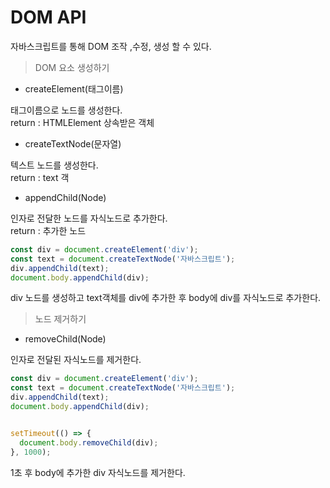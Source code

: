 # DOM API

자바스크립트를 통해 DOM 조작 ,수정, 생성 할 수 있다.

> DOM 요소 생성하기

* createElement\(태그이름\)

태그이름으로 노드를 생성한다.  
return : HTMLElement 상속받은 객체

* createTextNode\(문자열\)

텍스트 노드를 생성한다.  
return : text 객

* appendChild\(Node\)

인자로 전달한 노드를 자식노드로 추가한다.  
return : 추가한 노드 

```javascript
const div = document.createElement('div');
const text = document.createTextNode('자바스크립트');
div.appendChild(text);
document.body.appendChild(div);
```

div 노드를 생성하고 text객체를 div에 추가한 후 body에 div를 자식노드로 추가한다.

> 노드 제거하기

* removeChild\(Node\)

인자로 전달된 자식노드를 제거한다.

```javascript
const div = document.createElement('div');
const text = document.createTextNode('자바스크립트');
div.appendChild(text);
document.body.appendChild(div);


setTimeout(() => {
  document.body.removeChild(div);
}, 1000);

```

1초 후 body에 추가한 div 자식노드를 제거한다.




